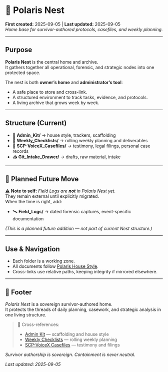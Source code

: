# 🪺 Polaris Nest  

**First created:** 2025-09-05 | **Last updated:** 2025-09-05  
*Home base for survivor-authored protocols, casefiles, and weekly planning.*  

---

## Purpose  
**Polaris Nest** is the central home and archive.  
It gathers together all operational, forensic, and strategic nodes into one protected space.  

The nest is both **owner’s home** and **administrator’s tool**:  
- A safe place to store and cross-link.  
- A structured environment to track tasks, evidence, and protocols.  
- A living archive that grows week by week.  

---

## Structure (Current)  
- 🧰 **Admin_Kit/** → house style, trackers, scaffolding  
- 📅 **Weekly_Checklists/** → rolling weekly planning and deliverables  
- 📂 **SCP-VoiceX_Casefiles/** → testimony, legal filings, personal case records  
- 📥 **Git_Intake_Drawer/** → drafts, raw material, intake  

---

## 🔮 Planned Future Move  
⚠️ **Note to self:** *Field Logs are **not** in Polaris Nest yet.*  
They remain external until explicitly migrated.  
When the time is right, add:  

- 🛰️ **Field_Logs/** → dated forensic captures, event-specific documentation  

*(This is a planned future addition — not part of current Nest structure.)*  

---

## Use & Navigation  
- Each folder is a working zone.  
- All documents follow [Polaris House Style](./Admin_Kit/🔮_house_style.md).  
- Cross-links use relative paths, keeping integrity if mirrored elsewhere.  

---

## 🏮 Footer  

*Polaris Nest* is a sovereign survivor-authored home.  
It protects the threads of daily planning, casework, and strategic analysis in one living structure.  

> 📡 Cross-references:  
> - [Admin Kit](./Admin_Kit/) — scaffolding and house style  
> - [Weekly Checklists](./Weekly_Checklists/) — rolling weekly planning  
> - [SCP-VoiceX Casefiles](./SCP-VoiceX_Casefiles/) — testimony and filings  

*Survivor authorship is sovereign. Containment is never neutral.*  

_Last updated: 2025-09-05_
